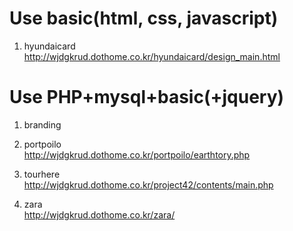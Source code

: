 # Use basic(html, css, javascript)

1. hyundaicard<br>
http://wjdgkrud.dothome.co.kr/hyundaicard/design_main.html


# Use **PHP**+mysql+basic(+jquery)

1. branding

2. portpoilo<br>
http://wjdgkrud.dothome.co.kr/portpoilo/earthtory.php
3. tourhere<br>
http://wjdgkrud.dothome.co.kr/project42/contents/main.php
4. zara<br>
http://wjdgkrud.dothome.co.kr/zara/
